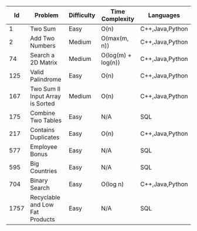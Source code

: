 Id|Problem|Difficulty|Time Complexity|Languages
---|---|---|---|--
1|Two Sum|Easy|O(n)|C++,Java,Python
2|Add Two Numbers|Medium|O(max(m, n))|C++,Java,Python
74|Search a 2D Matrix|Medium|O(log(m) + log(n))|C++,Java,Python
125|Valid Palindrome|Easy|O(n)|C++,Java,Python
167|Two Sum II Input Array is Sorted|Medium|O(n)|C++,Java,Python
175|Combine Two Tables|Easy|N/A|SQL
217|Contains Duplicates|Easy|O(n)|C++,Java,Python
577|Employee Bonus|Easy|N/A|SQL
595|Big Countries|Easy|N/A|SQL
704|Binary Search|Easy|O(log n)|C++,Java,Python
1757|Recyclable and Low Fat Products|Easy|N/A|SQL
